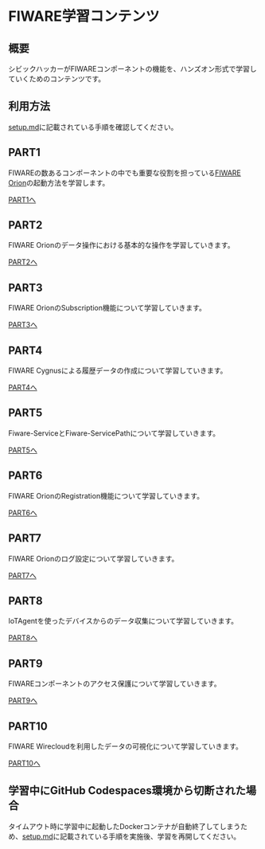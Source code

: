 # FIWARE学習コンテンツ

## 概要

シビックハッカーがFIWAREコンポーネントの機能を、ハンズオン形式で学習していくためのコンテンツです。

## 利用方法

[setup.md](setup.md)に記載されている手順を確認してください。

## PART1

FIWAREの数あるコンポーネントの中でも重要な役割を担っている[FIWARE Orion](https://fiware-orion.readthedocs.io/en/master/)の起動方法を学習します。

[PART1へ](fiware-part1/README.md)

## PART2

FIWARE Orionのデータ操作における基本的な操作を学習していきます。

[PART2へ](fiware-part2/README.md)

## PART3

FIWARE OrionのSubscription機能について学習していきます。

[PART3へ](fiware-part3/README.md)

## PART4

FIWARE Cygnusによる履歴データの作成について学習していきます。

[PART4へ](fiware-part4/README.md)

## PART5

Fiware-ServiceとFiware-ServicePathについて学習していきます。

[PART5へ](fiware-part5/README.md)

## PART6

FIWARE OrionのRegistration機能について学習していきます。

[PART6へ](fiware-part6/README.md)

## PART7

FIWARE Orionのログ設定について学習していきます。

[PART7へ](fiware-part7/README.md)

## PART8

IoTAgentを使ったデバイスからのデータ収集について学習していきます。

[PART8へ](fiware-part8/README.md)

## PART9

FIWAREコンポーネントのアクセス保護について学習していきます。

[PART9へ](fiware-part9/README.md)

## PART10

FIWARE Wirecloudを利用したデータの可視化について学習していきます。

[PART10へ](fiware-part10/README.md)

## 学習中にGitHub Codespaces環境から切断された場合

タイムアウト時に学習中に起動したDockerコンテナが自動終了してしまうため、[setup.md](setup.md)に記載されている手順を実施後、学習を再開してください。
